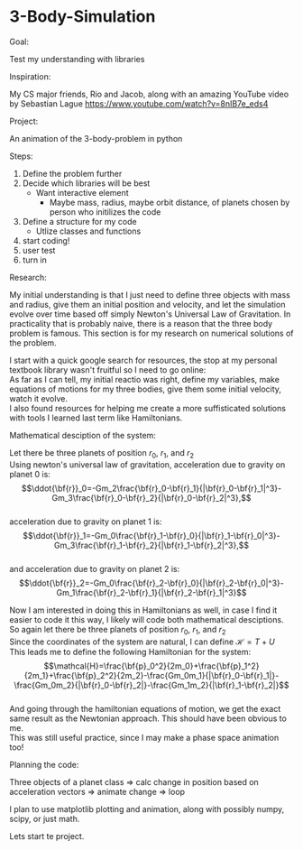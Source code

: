 # 3-Body-Simulation
Goal:

Test my understanding with libraries

Inspiration:

My CS major friends, Rio and Jacob, along with an amazing YouTube video by Sebastian Lague https://www.youtube.com/watch?v=8nIB7e_eds4

Project:

An animation of the 3-body-problem in python

Steps:
1. Define the problem further
2. Decide which libraries will be best
    - Want interactive element
        - Maybe mass, radius, maybe orbit distance, of planets chosen by person who initilizes the code
3. Define a structure for my code
    - Utlize classes and functions
4. start coding!
5. user test
6. turn in

Research:  

My initial understanding is that I just need to define three objects with mass and radius, give them an initial position and velocity, and let the simulation evolve over time based off simply Newton's Universal Law of Gravitation. In practicality that is probably naive, there is a reason that the three body problem is famous. This section is for my research on numerical solutions of the problem.

I start with a quick google search for resources, the stop at my personal textbook library wasn't fruitful so I need to go online:  
    As far as I can tell, my initial reactio was right, define my variables, make equations of motions for my three bodies, give them some initial velocity, watch it evolve.  
    I also found resources for helping me create a more suffisticated solutions with tools I learned last term like Hamiltonians.

Mathematical desciption of the system:

Let there be three planets of position $r_0$, $r_1$, and $r_2$  
Using newton's universal law of gravitation, acceleration due to gravity on planet 0 is:  
$$\ddot{\bf{r}}_0=-Gm_2\frac{\bf{r}_0-\bf{r}_1}{|\bf{r}_0-\bf{r}_1|^3}-Gm_3\frac{\bf{r}_0-\bf{r}_2}{|\bf{r}_0-\bf{r}_2|^3},$$  
acceleration due to gravity on planet 1 is:  
$$\ddot{\bf{r}}_1=-Gm_0\frac{\bf{r}_1-\bf{r}_0}{|\bf{r}_1-\bf{r}_0|^3}-Gm_3\frac{\bf{r}_1-\bf{r}_2}{|\bf{r}_1-\bf{r}_2|^3},$$  
and acceleration due to gravity on planet 2 is:  
$$\ddot{\bf{r}}_2=-Gm_0\frac{\bf{r}_2-\bf{r}_0}{|\bf{r}_2-\bf{r}_0|^3}-Gm_1\frac{\bf{r}_2-\bf{r}_1}{|\bf{r}_2-\bf{r}_1|^3}$$  

Now I am interested in doing this in Hamiltonians as well, in case I find it easier to code it this way, I likely will code both mathematical desciptions.  
So again let there be three planets of position $r_0$, $r_1$, and $r_2$  
Since the coordinates of the system are natural, I can define $\mathcal{H}=T+U$  
This leads me to define the following Hamiltonian for the system:  
$$\mathcal{H}=\frac{\bf{p}_0^2}{2m_0}+\frac{\bf{p}_1^2}{2m_1}+\frac{\bf{p}_2^2}{2m_2}-\frac{Gm_0m_1}{|\bf{r}_0-\bf{r}_1|}-\frac{Gm_0m_2}{|\bf{r}_0-\bf{r}_2|}-\frac{Gm_1m_2}{|\bf{r}_1-\bf{r}_2|}$$  
And going through the hamiltonian equations of motion, we get the exact same result as the Newtonian approach. This should have been obvious to me.  
This was still useful practice, since I may make a phase space animation too!  

Planning the code:

Three objects of a planet class => calc change in position based on acceleration vectors => animate change => loop

I plan to use matplotlib plotting and animation, along with possibly numpy, scipy, or just math.

Lets start te project.